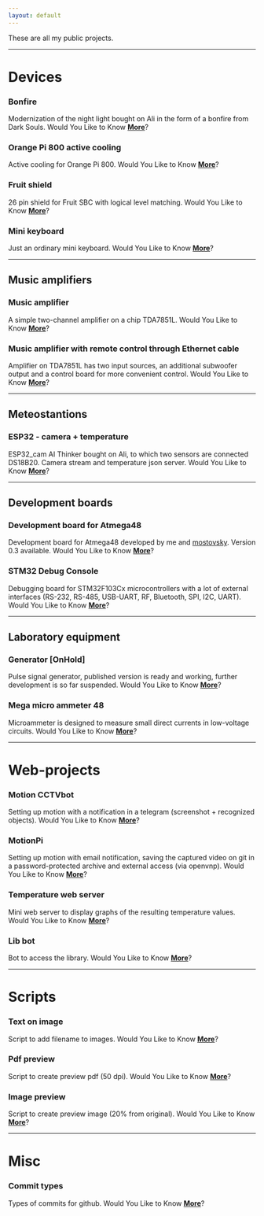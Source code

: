 ```yaml
---
layout: default
---
```


These are all my public projects.  


---

# Devices

### Bonfire  
Modernization of the night light bought on Ali in the form of a bonfire from Dark Souls. Would You Like to Know [**More**](https://github.com/piro-s/bonfire)?  

### Orange Pi 800 active cooling  
Active cooling for Orange Pi 800. Would You Like to Know [**More**](https://github.com/piro-s/OPi_800_PWM_Cooling)?  

### Fruit shield  
26 pin shield for Fruit SBC with logical level matching. Would You Like to Know [**More**](https://github.com/piro-s/fruit_shield)?  

### Mini keyboard  
Just an ordinary mini keyboard. Would You Like to Know [**More**](https://github.com/piro-s/mini_keyboard)?  

---
## Music amplifiers  
### Music amplifier
A simple two-channel amplifier on a chip TDA7851L. Would You Like to Know [**More**](https://github.com/piro-s/music_amplifier)?  

### Music amplifier with remote control through Ethernet cable  
Amplifier on TDA7851L has two input sources, an additional subwoofer output and a control board for more convenient control. Would You Like to Know [**More**](https://github.com/piro-s/music_amp_control)?  

---
## Meteostantions  
### ESP32 - camera + temperature  
ESP32_cam AI Thinker bought on Ali, to which two sensors are connected DS18B20. Camera stream and temperature json server. Would You Like to Know [**More**](https://github.com/piro-s/esp32_cam)?  

---
## Development boards  
### Development board for Atmega48  
Development board for Atmega48 developed by me and [mostovsky](https://github.com/mostovsky). Version 0.3 available. Would You Like to Know [**More**](https://github.com/piro-s/mega48_super_board)?  

### STM32 Debug Console  
Debugging board for STM32F103Cx microcontrollers with a lot of external interfaces (RS-232, RS-485, USB-UART, RF, Bluetooth, SPI, I2C, UART). Would You Like to Know [**More**](https://github.com/piro-s/stm32_console)?  

---
## Laboratory equipment  
### Generator [OnHold]  
Pulse signal generator, published version is ready and working, further development is so far suspended. Would You Like to Know [**More**](https://github.com/piro-s/generator)?  

### Mega micro ammeter 48  
Microammeter is designed to measure small direct currents in low-voltage circuits. Would You Like to Know [**More**](https://github.com/piro-s/mega_micro_ammeter_48)?  

---

# Web-projects

### Motion CCTVbot  
Setting up motion with a notification in a telegram (screenshot + recognized objects). Would You Like to Know [**More**](https://github.com/piro-s/motion_cctvbot_release)?  

### MotionPi  
Setting up motion with email notification, saving the captured video on git in a password-protected archive and external access (via openvnp). Would You Like to Know [**More**](https://github.com/piro-s/motion_pi)?  

### Temperature web server  
Mini web server to display graphs of the resulting temperature values. Would You Like to Know [**More**](https://github.com/piro-s/mini_sh_server)?  

### Lib bot  
Bot to access the library. Would You Like to Know [**More**](https://github.com/piro-s/lib_bot)?  

---

# Scripts  

### Text on image  
Script to add filename to images. Would You Like to Know [**More**](https://github.com/piro-s/text_on_image)?  

### Pdf preview  
Script to create preview pdf (50 dpi). Would You Like to Know [**More**](https://github.com/piro-s/pdf_preview)?  

### Image preview  
Script to create preview image (20% from original). Would You Like to Know [**More**](https://github.com/piro-s/image_preview)?  

---

# Misc  
### Commit types  
Types of commits for github. Would You Like to Know [**More**](https://github.com/piro-s/commit_types)?  